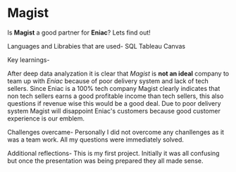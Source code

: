 # Magist
Is **Magist** a good partner for **Eniac**? Lets find out!

Languages and Librabies that are used-
SQL
Tableau
Canvas

Key learnings-

After deep data analyzation it is clear that _Magist_ is **not an ideal** company to team up with _Eniac_ because of poor delivery system and lack of tech sellers. Since Eniac is a 100% tech company Magist clearly indicates that non tech sellers earns a good profitable income than tech sellers, this also questions if revenue wise this would be a good deal. Due to poor delivery system Magist will disappoint Eniac's customers because good customer experience is our emblem.

Challenges overcame-
Personally I did not overcome any chanllenges as it was a team work. All my questions were immediately solved.

Additional reflections-
This is my first project. Initially it was all confusing but once the presentation was being prepared they all made sense.
